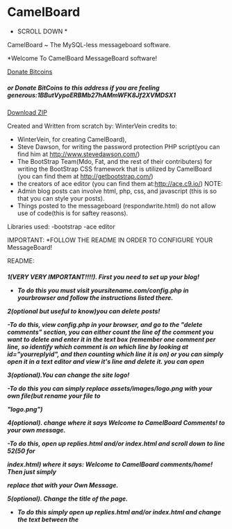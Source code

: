 CamelBoard
==========
* SCROLL DOWN *

CamelBoard ~ The MySQL-less messageboard software.

*Welcome To CamelBoard MessageBoard software!

<a class="coinbase-button" data-code="f6318a7083d08aee766a53b1d757a87e" data-button-style="donation_small" href="https://coinbase.com/checkouts/f6318a7083d08aee766a53b1d757a87e">Donate Bitcoins</a><script src="https://coinbase.com/assets/button.js" type="text/javascript"></script>

<h5>or Donate BitCoins to this address if you are feeling generous:1BButVypoERBMb27hAMmWFK8Jf2XVMDSX1</h5>

<a href="https://github.com/WinterVein/CamelBoard/zipball/master" class="minibutton sidebar-button" aria-label="Download WinterVein/CamelBoard as a zip file" title="Download WinterVein/CamelBoard as a zip file" rel="nofollow">
                  <span class="octicon octicon-cloud-download"></span>
                  Download ZIP
                </a>
                
Created and Written from scratch by: WinterVein
credits to: 
- WinterVein, for creating CamelBoard), 
- Steve Dawson, for writing the password protection PHP script(you can find him at 
http://www.stevedawson.com/)
- The BootStrap Team(Mdo, Fat, and the rest of their contributers) for writing
 the BootStrap CSS framework that is utilized by CamelBoard 
(you can find them at http://getbootstrap.com/)
- the creators of ace editor (you can find them at:http://ace.c9.io/)
NOTE: 
- Admin blog posts can involve html, php, css, and javascript (this is so that you can style your posts).
- Things posted to the messageboard (respondwrite.html) do not allow use of code(this is for saftey reasons). 

Libraries used:
-bootstrap
-ace editor

IMPORTANT:
*FOLLOW THE README IN ORDER TO CONFIGURE YOUR MessageBoard!

README:

<h5>1(VERY VERY IMPORTANT!!!!). First you need to set up your blog!

- To do this you must visit yoursitename.com/config.php in yourbrowser and follow the instructions listed there.

2(optional but useful to know)you can delete posts! 

-To do this, view config.php in your browser, and go to the "delete comments" section,
you can either count the line of the comment you want to delete and enter it in the text box
 (remember one comment per line, so identify which comment is on which line by looking at 
id="yourreplyid", and then counting which line it is on)
 or you can simply open it in a text editor and view it's line and delete it.
you can open 

3(optional).You can change the site logo!

-To do this you can simply replace assets/images/logo.png with your own file(but rename your file to 

"logo.png")

4(optional). change where it says Welcome to CamelBoard Comments! to your own message.

-To do this, open up replies.html and/or index.html and scroll down to line 52(50 for 

index.html) where it says: Welcome to CamelBoard comments/home!  Then just simply 

replace that with your Own Message.

5(optional). Change the title of the page.
- To do this simply open up replies.html and/or index.html and change the text between
the <title> tags at the top of the page

6(optional). MODIFY ANYTHING YOU WANT! including but not limited to:css style, php scripts,
background color, and more!
